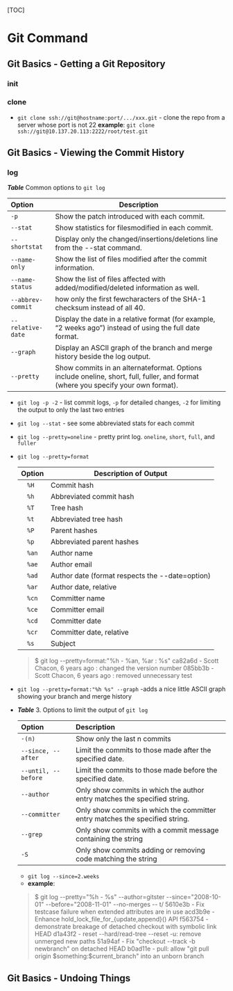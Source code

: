 [TOC]

# Git Command

## Git Basics - Getting a Git Repository
### init



### clone
- `git clone ssh://git@hostname:port/.../xxx.git` - clone the repo from a server whose port is not 22
**example**: 
`git clone ssh://git@10.137.20.113:2222/root/test.git`

## Git Basics - Viewing the Commit History
### log 

**_Table_** Common options to `git log`

**Option**	| **Description**
:----- | ---
`-p              `| Show the patch introduced with  each commit.
`--stat          `| Show statistics for filesmodified   in each commit.
`--shortstat     `| Display only the  changed/insertions/deletions line from the --stat  command.
`--name-only     `| Show the list of files modified  after the commit information.
`--name-status   `| Show the list of files affected  with added/modified/deleted information as well.
`--abbrev-commit `| how only the first fewcharacters   of the SHA-1 checksum instead of all 40.
`--relative-date `| Display the date in a relative  format (for example, “2 weeks ago”) instead of using  the full date format.
`--graph         `| Display an ASCII graph of the  branch and merge history beside the log output.
`--pretty        `| Show commits in an alternateformat. Options include oneline, short, full, fuller, and format (where you specify your own format).


- `git log -p -2` - list commit logs, `-p` for detailed changes, `-2` for limiting the output to only the last two entries
- `git log --stat` - see some abbreviated stats for each commit
- `git log --pretty=oneline` - pretty print log. 
`oneline`, `short`, `full`, and `fuller`
- `git log --pretty=format`

  **Option** | 	**Description of Output** 
  :---:| ---
  `%H `| Commit hash
  `%h `| Abbreviated commit hash
  `%T `| Tree hash
  `%t `| Abbreviated tree hash
  `%P `| Parent hashes
  `%p `| Abbreviated parent hashes
  `%an`| Author name
  `%ae`| Author email
  `%ad`| Author date (format respects the --date=option)
  `%ar`| Author date, relative
  `%cn`| Committer name
  `%ce`| Committer email
  `%cd`| Committer date
  `%cr`| Committer date, relative
  `%s `| Subject
  
  >$ git log --pretty=format:"%h - %an, %ar : %s"
ca82a6d - Scott Chacon, 6 years ago : changed the version number
085bb3b - Scott Chacon, 6 years ago : removed unnecessary test

- `git log --pretty=format:"%h %s" --graph` -adds a nice little ASCII graph showing your branch and merge history


- **_Table_** 3. Options to limit the output of `git log`

  **Option** |	**Description**
  :--- | :---
  `-(n)              `| Show only the last n commits
  `--since, --after  `| Limit the commits to those made after the specified date.
  `--until, --before `| Limit the commits to those made before the specified date.
  `--author          `| Only show commits in which the author entry matches the specified string.
  `--committer       `| Only show commits in which the committer entry matches the specified string.
  `--grep            `| Only show commits with a commit message containing the string
  `-S                `| Only show commits adding or removing code matching the string

  - `git log --since=2.weeks`
  - **example**:
  >  $ git log --pretty="%h - %s" --author=gitster --since="2008-10-01" 
    --before="2008-11-01" --no-merges -- t/
    5610e3b - Fix testcase failure when extended attributes are in use
    acd3b9e - Enhance hold_lock_file_for_{update,append}() API
    f563754 - demonstrate breakage of detached checkout with symbolic link HEAD
    d1a43f2 - reset --hard/read-tree --reset -u: remove unmerged new paths
    51a94af - Fix "checkout --track -b newbranch" on detached HEAD
    b0ad11e - pull: allow "git pull origin \$something:\$current_branch" into an unborn branch


## Git Basics - Undoing Things


